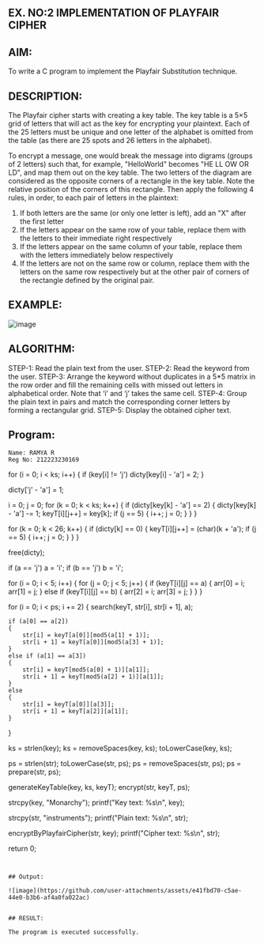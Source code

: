 ## EX. NO:2 IMPLEMENTATION OF PLAYFAIR CIPHER

## AIM:

To write a C program to implement the Playfair Substitution technique.

## DESCRIPTION:

The Playfair cipher starts with creating a key table. The key table is a 5×5 grid of letters that will act as the key for encrypting your plaintext. Each of the 25 letters must be unique and one letter of the alphabet is omitted from the table (as there are 25 spots and 26 letters in the alphabet).

To encrypt a message, one would break the message into digrams (groups of 2 letters) such that, for example, "HelloWorld" becomes "HE LL OW OR LD", and map them out on the key table. The two letters of the diagram are considered as the opposite corners of a rectangle in the key table. Note the relative position of the corners of this rectangle. Then apply the following 4 rules, in order, to each pair of letters in the plaintext:
1.	If both letters are the same (or only one letter is left), add an "X" after the first letter
2.	If the letters appear on the same row of your table, replace them with the letters to their immediate right respectively
3.	If the letters appear on the same column of your table, replace them with the letters immediately below respectively
4.	If the letters are not on the same row or column, replace them with the letters on the same row respectively but at the other pair of corners of the rectangle defined by the original pair.


## EXAMPLE:
![image](https://github.com/Hemamanigandan/EX-NO-2-/assets/149653568/e6858d4f-b122-42ba-acdb-db18ec2e9675)

 

## ALGORITHM:

STEP-1: Read the plain text from the user.
STEP-2: Read the keyword from the user.
STEP-3: Arrange the keyword without duplicates in a 5*5 matrix in the row order and fill the remaining cells with missed out letters in alphabetical order. Note that ‘i’ and ‘j’ takes the same cell.
STEP-4: Group the plain text in pairs and match the corresponding corner letters by forming a rectangular grid.
STEP-5: Display the obtained cipher text.


## Program:
```
Name: RAMYA R
Reg No: 212223230169
```
for (i = 0; i < ks; i++)
{
    if (key[i] != 'j')
        dicty[key[i] - 'a'] = 2;
}

dicty['j' - 'a'] = 1;

i = 0;
j = 0;
for (k = 0; k < ks; k++)
{
    if (dicty[key[k] - 'a'] == 2)
    {
        dicty[key[k] - 'a'] -= 1;
        keyT[i][j++] = key[k];
        if (j == 5)
        {
            i++;
            j = 0;
        }
    }
}

for (k = 0; k < 26; k++)
{
    if (dicty[k] == 0)
    {
        keyT[i][j++] = (char)(k + 'a');
        if (j == 5)
        {
            i++;
            j = 0;
        }
    }
}

free(dicty);

if (a == 'j') a = 'i';
if (b == 'j') b = 'i';

for (i = 0; i < 5; i++)
{
    for (j = 0; j < 5; j++)
    {
        if (keyT[i][j] == a)
        {
            arr[0] = i;
            arr[1] = j;
        }
        else if (keyT[i][j] == b)
        {
            arr[2] = i;
            arr[3] = j;
        }
    }
}

for (i = 0; i < ps; i += 2)
{
    search(keyT, str[i], str[i + 1], a);

    if (a[0] == a[2])
    {
        str[i] = keyT[a[0]][mod5(a[1] + 1)];
        str[i + 1] = keyT[a[0]][mod5(a[3] + 1)];
    }
    else if (a[1] == a[3])
    { 
        str[i] = keyT[mod5(a[0] + 1)][a[1]];
        str[i + 1] = keyT[mod5(a[2] + 1)][a[1]];
    }
    else
    { 
        str[i] = keyT[a[0]][a[3]];
        str[i + 1] = keyT[a[2]][a[1]];
    }
}

ks = strlen(key);
ks = removeSpaces(key, ks);
toLowerCase(key, ks);

ps = strlen(str);
toLowerCase(str, ps);
ps = removeSpaces(str, ps);
ps = prepare(str, ps);

generateKeyTable(key, ks, keyT);
encrypt(str, keyT, ps);

strcpy(key, "Monarchy");
printf("Key text: %s\n", key);

strcpy(str, "instruments");
printf("Plain text: %s\n", str);

encryptByPlayfairCipher(str, key);
printf("Cipher text: %s\n", str);

return 0;
```


## Output:

![image](https://github.com/user-attachments/assets/e41fbd70-c5ae-44e0-b3b6-af4a0fa022ac)


## RESULT:

The program is executed successfully.
